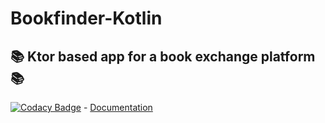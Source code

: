 # Bookfinder-Kotlin
📚 Ktor based app for a book exchange platform 📚
---
[![Codacy Badge](https://app.codacy.com/project/badge/Grade/ca8a2340c844450cbb7aff0551045c21)](https://www.codacy.com/gh/Spoilers-TN/Bookfinder-Kotlin/dashboard?utm_source=github.com&amp;utm_medium=referral&amp;utm_content=Spoilers-TN/Bookfinder-Kotlin&amp;utm_campaign=Badge_Grade) - [Documentation](https://bookfinder-docs.spoilers.tn.it/)

